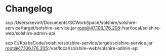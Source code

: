 # Changelog
scp /Users/kevin1/Documents/SCWorkSpace/solshire/solshire-service/target/solshire-service.jar root@47.106.176.205:/var/local/solshire-web/solshire-admin-api

scp E:/KoabsCode/solshire/solshire-service/target/solshire-service.jar root@47.106.176.205:/var/local/solshire-web/solshire-admin-api

